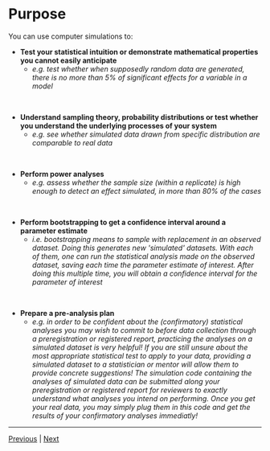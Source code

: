 # Purpose

You can use computer simulations to: 

* **Test your statistical intuition or demonstrate mathematical properties you cannot easily anticipate**  
  * *e.g. test whether when supposedly random data are generated, there is no more than 5% of significant effects for a variable in a model*  
<br/>

* **Understand sampling theory, probability distributions or test whether you understand the underlying processes of your system**  
  * *e.g. see whether simulated data drawn from specific distribution are comparable to real data*  
<br/>

* **Perform power analyses**
  * *e.g. assess whether the sample size (within a replicate) is high enough to detect an effect simulated, in more than 80% of the cases*  
<br/>

* **Perform bootstrapping to get a confidence interval around a parameter estimate** 
  * *i.e. bootstrapping means to sample with replacement in an observed dataset. Doing this generates new 'simulated' datasets. With each of them, one can run the statistical analysis made on the observed dataset, saving each time the parameter estimate of interest. After doing this multiple time, you will obtain a confidence interval for the parameter of interest*   
<br/>

* **Prepare a pre-analysis plan** 
  * *e.g. in order to be confident about the (confirmatory) statistical analyses you may wish to commit to before data collection through a preregistration or registered report, practicing the analyses on a simulated dataset is very helpful! If you are still unsure about the most appropriate statistical test to apply to your data, providing a simulated dataset to a statistician or mentor will allow them to provide concrete suggestions! The simulation code containing the analyses of simulated data can be submitted along your preregistration or registered report for reviewers to exactly understand what analyses you intend on performing. Once you get your real data, you may simply plug them in this code and get the results of your confirmatory analyses immediatly!*   
 
 ***

[Previous](./definition.md) | [Next](./basic-principles.md)  

